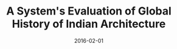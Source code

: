 ---
layout: post
group: research
showcase: true
marker: book
title:  "A System's Evaluation of Global History of Indian Architecture"
authors: Sen, Joy, Mohanty, A (2016)
summary: The book explores the System’s approach (SA) i.e the approach streamlining how small parts or things or events influence one another within a sequence of events, which constitutes of to-and-fro causal relationships. The network of such relationships represents a whole, where more than the co-existence of parts, the pattern of relationship gains a higher significance. 
date:   2016-02-01
projecturl: https://www.amazon.com/Systems-Evaluation-Global-History-Architecture/dp/8192473325
---